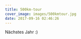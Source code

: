 ```yaml
---
title: 500km-tour
cover_image: images/500kmtour.jpg
date: 2017-09-16 02:46:26
---
```

Nächstes Jahr :)
